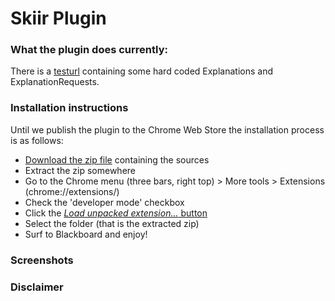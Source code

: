 # Skiir Plugin

### What the plugin does currently:

There is a [testurl](http://www.bloomberg.com/news/articles/2015-03-15/germans-tired-of-greek-demands-want-country-to-exit-euro) containing some hard coded Explanations and ExplanationRequests.

### Installation instructions
Until we publish the plugin to the Chrome Web Store the installation process is as follows:

- [Download the zip file](https://github.com/hermanbanken/BBClean/archive/master.zip) containing the sources
- Extract the zip somewhere
- Go to the Chrome menu (three bars, right top) > More tools > Extensions (chrome://extensions/)
- Check the 'developer mode' checkbox
- Click the [*Load unpacked extension...* button](https://cloud.githubusercontent.com/assets/791189/6587148/d62da776-c780-11e4-9100-63f80c50f29e.png)
- Select the folder (that is the extracted zip)
- Surf to Blackboard and enjoy!

### Screenshots

### Disclaimer
